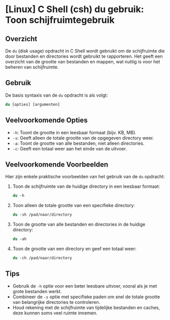 # [Linux] C Shell (csh) du gebruik: Toon schijfruimtegebruik

## Overzicht
De `du` (disk usage) opdracht in C Shell wordt gebruikt om de schijfruimte die door bestanden en directories wordt gebruikt te rapporteren. Het geeft een overzicht van de grootte van bestanden en mappen, wat nuttig is voor het beheren van schijfruimte.

## Gebruik
De basis syntaxis van de `du` opdracht is als volgt:

```csh
du [opties] [argumenten]
```

## Veelvoorkomende Opties
- `-h`: Toont de grootte in een leesbaar formaat (bijv. KB, MB).
- `-s`: Geeft alleen de totale grootte van de opgegeven directory weer.
- `-a`: Toont de grootte van alle bestanden, niet alleen directories.
- `-c`: Geeft een totaal weer aan het einde van de uitvoer.

## Veelvoorkomende Voorbeelden
Hier zijn enkele praktische voorbeelden van het gebruik van de `du` opdracht:

1. Toon de schijfruimte van de huidige directory in een leesbaar formaat:
    ```csh
    du -h
    ```

2. Toon alleen de totale grootte van een specifieke directory:
    ```csh
    du -sh /pad/naar/directory
    ```

3. Toon de grootte van alle bestanden en directories in de huidige directory:
    ```csh
    du -ah
    ```

4. Toon de grootte van een directory en geef een totaal weer:
    ```csh
    du -ch /pad/naar/directory
    ```

## Tips
- Gebruik de `-h` optie voor een beter leesbare uitvoer, vooral als je met grote bestanden werkt.
- Combineer de `-s` optie met specifieke paden om snel de totale grootte van belangrijke directories te controleren.
- Houd rekening met de schijfruimte van tijdelijke bestanden en caches, deze kunnen soms veel ruimte innemen.